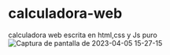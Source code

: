 # calculadora-web
calculadora web escrita en html,css y Js puro
![Captura de pantalla de 2023-04-05 15-27-15](https://user-images.githubusercontent.com/107710139/230171457-503c04e1-ce28-442b-b5e3-691ea2ba8e28.png)
